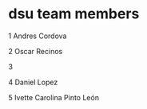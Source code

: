 # dsu team members

1 Andres Cordova

2 Oscar Recinos 

3

4 Daniel Lopez


5 Ivette Carolina Pinto León
